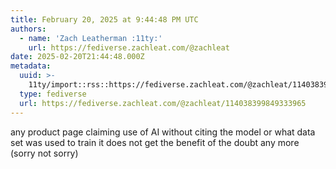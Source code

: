 ```yaml
---
title: February 20, 2025 at 9:44:48 PM UTC
authors:
  - name: 'Zach Leatherman :11ty:'
    url: https://fediverse.zachleat.com/@zachleat
date: 2025-02-20T21:44:48.000Z
metadata:
  uuid: >-
    11ty/import::rss::https://fediverse.zachleat.com/@zachleat/114038399849333965
  type: fediverse
  url: https://fediverse.zachleat.com/@zachleat/114038399849333965
---
```

any product page claiming use of AI without citing the model or what data set was used to train it does not get the benefit of the doubt any more (sorry not sorry)